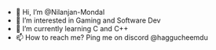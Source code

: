 - 👋 Hi, I’m @Nilanjan-Mondal
- 👀 I’m interested in Gaming and Software Dev 
- 🌱 I’m currently learning C and C++
- 📫 How to reach me? Ping me on discord @haggucheemdu

<!---
Nilanjan-Mondal/Nilanjan-Mondal is a ✨ special ✨ repository because its `README.md` (this file) appears on your GitHub profile.
You can click the Preview link to take a look at your changes.
--->
